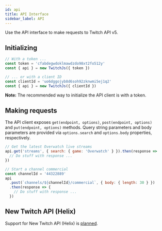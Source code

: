 ```yaml
---
id: api
title: API Interface
sidebar_label: API
---
```


Use the API interface to make requests to Twitch API v5.

## Initializing

```js
// With a token ...
const token = 'cfabdegwdoklmawdzdo98xt2fo512y'
const { api } = new TwitchJs({ token })

// ... or with a client ID
const clientId = 'uo6dggojyb8d6soh92zknwmi5ej1q2'
const { api } = new TwitchJs({ clientId })
```

**Note:** The recommended way to initialize the API client is with a token.

## Making requests

The API client exposes `get(endpoint, options)`, `post(endpoint, options)` and
`put(endpoint, options)` methods. Query string parameters and body parameters
are provided via `options.search` and `options.body` properties, respectively.

```js
// Get the latest Overwatch live streams
api.get('streams', { search: { game: 'Overwatch' } }).then(response => {
  // Do stuff with response ...
})

// Start a channel commercial
const channelId = '44322889'
api
  .post(`channels/${channelId}/commercial`, { body: { length: 30 } })
  .then(response => {
    // Do stuff with response ...
  })
```

## New Twitch API (Helix)

Support for New Twitch API (Helix) is
[planned](https://github.com/twitch-devs/twitch-js/issues/92).
